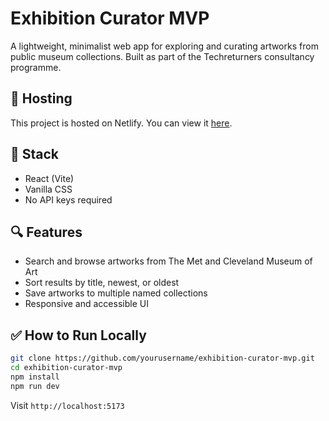 # Exhibition Curator MVP

A lightweight, minimalist web app for exploring and curating artworks from public museum collections. Built as part of the Techreturners consultancy programme.

## 🚀 Hosting

This project is hosted on Netlify. You can view it [here](https://exhibition-curation-platform.netlify.app/).

## 🧰 Stack
- React (Vite)
- Vanilla CSS
- No API keys required

## 🔍 Features
- Search and browse artworks from The Met and Cleveland Museum of Art
- Sort results by title, newest, or oldest
- Save artworks to multiple named collections
- Responsive and accessible UI

## ✅ How to Run Locally
```bash
git clone https://github.com/yourusername/exhibition-curator-mvp.git
cd exhibition-curator-mvp
npm install
npm run dev
```
Visit `http://localhost:5173`
